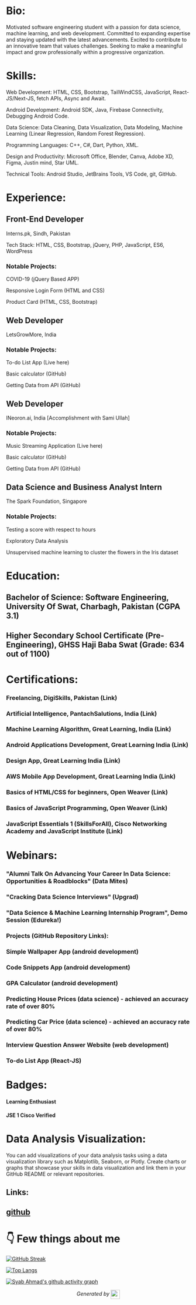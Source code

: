 
# Bio:
Motivated software engineering student with a passion for data science, machine learning, and web development. Committed to expanding expertise and staying updated with the latest advancements. Excited to contribute to an innovative team that values challenges. Seeking to make a meaningful impact and grow professionally within a progressive organization.

# Skills:

Web Development: HTML, CSS, Bootstrap, TailWindCSS, JavaScript, React-JS/Next-JS, fetch APIs, Async and Await.

Android Development: Android SDK, Java, Firebase Connectivity, Debugging Android Code.

Data Science: Data Cleaning, Data Visualization, Data Modeling, Machine Learning (Linear Regression, Random Forest Regression).

Programming Languages: C++, C#, Dart, Python, XML.

Design and Productivity: Microsoft Office, Blender, Canva, Adobe XD, Figma, Justin mind, Star UML.

Technical Tools: Android Studio, JetBrains Tools, VS Code, git, GitHub.

# Experience:

## Front-End Developer

Interns.pk, Sindh, Pakistan

Tech Stack: HTML, CSS, Bootstrap, jQuery, PHP, JavaScript, ES6, WordPress

### Notable Projects:

COVID-19 (jQuery Based APP)

Responsive Login Form (HTML and CSS)

Product Card (HTML, CSS, Bootstrap)

## Web Developer

LetsGrowMore, India

### Notable Projects:

To-do List App (Live here)

Basic calculator (GitHub)

Getting Data from API (GitHub)

## Web Developer

INeoron.ai, India [Accomplishment with Sami Ullah]

### Notable Projects:

Music Streaming Application (Live here)

Basic calculator (GitHub)

Getting Data from API (GitHub)

## Data Science and Business Analyst Intern

The Spark Foundation, Singapore

### Notable Projects:

Testing a score with respect to hours

Exploratory Data Analysis

Unsupervised machine learning to cluster the flowers in the Iris dataset

# Education:

## Bachelor of Science: Software Engineering, University Of Swat, Charbagh, Pakistan (CGPA 3.1)

## Higher Secondary School Certificate (Pre-Engineering), GHSS Haji Baba Swat (Grade: 634 out of 1100)

# Certifications:

### Freelancing, DigiSkills, Pakistan (Link)

### Artificial Intelligence, PantachSalutions, India (Link)

### Machine Learning Algorithm, Great Learning, India (Link)

### Android Applications Development, Great Learning India (Link)

### Design App, Great Learning India (Link)

### AWS Mobile App Development, Great Learning India (Link)

### Basics of HTML/CSS for beginners, Open Weaver (Link)

### Basics of JavaScript Programming, Open Weaver (Link)

### JavaScript Essentials 1 (SkillsForAll), Cisco Networking Academy and JavaScript Institute (Link)

# Webinars:

### "Alumni Talk On Advancing Your Career In Data Science: Opportunities & Roadblocks" (Data Mites)

### "Cracking Data Science Interviews" (Upgrad)

### "Data Science & Machine Learning Internship Program", Demo Session (Edureka!)

### Projects (GitHub Repository Links):

### Simple Wallpaper App (android development)

### Code Snippets App (android development)

### GPA Calculator (android development)

### Predicting House Prices (data science) - achieved an accuracy rate of over 80%

### Predicting Car Price (data science) - achieved an accuracy rate of over 80%

### Interview Question Answer Website (web development)

### To-do List App (React-JS)

# Badges:

#### Learning Enthusiast

#### JSE 1 Cisco Verified

# Data Analysis Visualization:
You can add visualizations of your data analysis tasks using a data visualization library such as Matplotlib, Seaborn, or Plotly. Create charts or graphs that showcase your skills in data visualization and link them in your GitHub README or relevant repositories.
## Links:

## <a href="https://www.github.com/SyabAhmad">github</a>

# 👇 Few things about me

[![GitHub Streak](https://github-readme-streak-stats.herokuapp.com/?user=SyabAhmad)](https://github.com/SyabAhmad/github-readme-streak-stats)

[![Top Langs](https://github-readme-stats.vercel.app/api/top-langs/?username=SyabAhmad)](https://github.com/SyabAhmad/github-readme-stats)

[![Syab Ahmad's github activity graph](https://github-readme-activity-graph.vercel.app/graph?username=SyabAhmad&theme=github-compact)](https://github.com/SyabAhmad/github-readme-activity-graph)
<div>

            
</div>




<p align="center">
<i>Generated by <a href="https://www.tublian.com/"><img src="https://tublian-newsletter-assets.s3.amazonaws.com/just-logo.png" width="25" style="vertical-align: middle"/></i>
</p>

